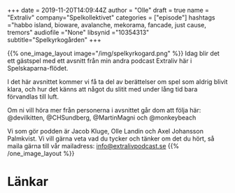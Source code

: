 +++
date = 2019-11-20T14:09:44Z
author = "Olle"
draft = true
name = "Extraliv"
company="Spelkollektivet"
categories = ["episode"]
hashtags ="habbo island, bioware, avalanche, mekorama, fancade, just cause, tremors"
audiofile ="None"
libsynid ="10354313"
subtitle="Spelkyrkogården"
+++ 

{{% one_image_layout image="/img/spelkyrkogard.png" %}}
Idag blir det ett gästspel med ett avsnitt från min andra podcast Extraliv här i Spelskaparna-flödet.

I det här avsnittet kommer vi få ta del av berättelser om spel som aldrig blivit klara, och hur det känns att något du slitit med under lång tid bara förvandlas till luft.

Om ni vill höra mer från personerna i avsnittet går dom att följa här: @devilkitten, @CHSundberg, @MartinMagni och @monkeybeach

Vi som gör podden är Jacob Kluge, Olle Landin och Axel Johansson Palmkvist. Vi vill gärna veta vad du tycker och tänker om det du hört, så maila gärna till vår mailadress: info@extralivpodcast.se
{{% /one_image_layout %}}

# Länkar
